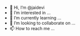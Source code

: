 - 👋 Hi, I’m @jaidevi
- 👀 I’m interested in ...
- 🌱 I’m currently learning ...
- 💞️ I’m looking to collaborate on ...
- 📫 How to reach me ...

<!---
jaidevi/jaidevi is a ✨ special ✨ repository because its `README.md` (this file) appears on your GitHub profile.
You can click the Preview link to take a look at your changes.
--->
